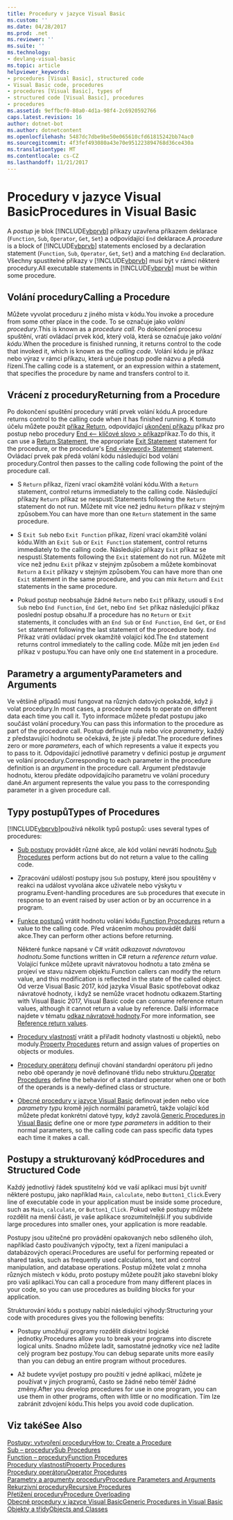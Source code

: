 ```yaml
---
title: Procedury v jazyce Visual Basic
ms.custom: ''
ms.date: 04/28/2017
ms.prod: .net
ms.reviewer: ''
ms.suite: ''
ms.technology:
- devlang-visual-basic
ms.topic: article
helpviewer_keywords:
- procedures [Visual Basic], structured code
- Visual Basic code, procedures
- procedures [Visual Basic], types of
- structured code [Visual Basic], procedures
- procedures
ms.assetid: 9effbcf0-80a0-4d1a-98f4-2c6920592766
caps.latest.revision: 16
author: dotnet-bot
ms.author: dotnetcontent
ms.openlocfilehash: 5487dc7dbe9be50e065610cfd61815242bb74ac0
ms.sourcegitcommit: 4f3fef493080a43e70e951223894768d36ce430a
ms.translationtype: MT
ms.contentlocale: cs-CZ
ms.lasthandoff: 11/21/2017
---
```

# <a name="procedures-in-visual-basic"></a><span data-ttu-id="33f33-102">Procedury v jazyce Visual Basic</span><span class="sxs-lookup"><span data-stu-id="33f33-102">Procedures in Visual Basic</span></span>
<span data-ttu-id="33f33-103">A *postup* je blok [!INCLUDE[vbprvb](~/includes/vbprvb-md.md)] příkazy uzavřena příkazem deklarace (`Function`, `Sub`, `Operator`, `Get`, `Set`) a odpovídající `End` deklarace.</span><span class="sxs-lookup"><span data-stu-id="33f33-103">A *procedure* is a block of [!INCLUDE[vbprvb](~/includes/vbprvb-md.md)] statements enclosed by a declaration statement (`Function`, `Sub`, `Operator`, `Get`, `Set`) and a matching `End` declaration.</span></span> <span data-ttu-id="33f33-104">Všechny spustitelné příkazy v [!INCLUDE[vbprvb](~/includes/vbprvb-md.md)] musí být v rámci některé procedury.</span><span class="sxs-lookup"><span data-stu-id="33f33-104">All executable statements in [!INCLUDE[vbprvb](~/includes/vbprvb-md.md)] must be within some procedure.</span></span>  
  
## <a name="calling-a-procedure"></a><span data-ttu-id="33f33-105">Volání procedury</span><span class="sxs-lookup"><span data-stu-id="33f33-105">Calling a Procedure</span></span>  
 <span data-ttu-id="33f33-106">Můžete vyvolat proceduru z jiného místa v kódu.</span><span class="sxs-lookup"><span data-stu-id="33f33-106">You invoke a procedure from some other place in the code.</span></span> <span data-ttu-id="33f33-107">To se označuje jako *volání procedury*.</span><span class="sxs-lookup"><span data-stu-id="33f33-107">This is known as a *procedure call*.</span></span> <span data-ttu-id="33f33-108">Po dokončení procesu spuštění, vrátí ovládací prvek kód, který volá, která se označuje jako *volání kódu*.</span><span class="sxs-lookup"><span data-stu-id="33f33-108">When the procedure is finished running, it returns control to the code that invoked it, which is known as the *calling code*.</span></span> <span data-ttu-id="33f33-109">Volání kódu je příkaz nebo výraz v rámci příkazu, která určuje postup podle názvu a předá řízení.</span><span class="sxs-lookup"><span data-stu-id="33f33-109">The calling code is a statement, or an expression within a statement, that specifies the procedure by name and transfers control to it.</span></span>  
  
## <a name="returning-from-a-procedure"></a><span data-ttu-id="33f33-110">Vrácení z procedury</span><span class="sxs-lookup"><span data-stu-id="33f33-110">Returning from a Procedure</span></span>  
 <span data-ttu-id="33f33-111">Po dokončení spuštění procedury vrátí prvek volání kódu.</span><span class="sxs-lookup"><span data-stu-id="33f33-111">A procedure returns control to the calling code when it has finished running.</span></span> <span data-ttu-id="33f33-112">K tomuto účelu můžete použít [příkaz Return](../../../../visual-basic/language-reference/statements/return-statement.md), odpovídající [ukončení příkazu](../../../../visual-basic/language-reference/statements/exit-statement.md) příkaz pro postup nebo procedury [End \<– klíčové slovo > příkaz](../../../../visual-basic/language-reference/statements/end-keyword-statement.md)příkaz.</span><span class="sxs-lookup"><span data-stu-id="33f33-112">To do this, it can use a [Return Statement](../../../../visual-basic/language-reference/statements/return-statement.md), the appropriate [Exit Statement](../../../../visual-basic/language-reference/statements/exit-statement.md) statement for the procedure, or the procedure's [End \<keyword> Statement](../../../../visual-basic/language-reference/statements/end-keyword-statement.md) statement.</span></span> <span data-ttu-id="33f33-113">Ovládací prvek pak předá volání kódu následující bod volání procedury.</span><span class="sxs-lookup"><span data-stu-id="33f33-113">Control then passes to the calling code following the point of the procedure call.</span></span>  
  
-   <span data-ttu-id="33f33-114">S `Return` příkaz, řízení vrací okamžitě volání kódu.</span><span class="sxs-lookup"><span data-stu-id="33f33-114">With a `Return` statement, control returns immediately to the calling code.</span></span> <span data-ttu-id="33f33-115">Následující příkazy `Return` příkaz se nespustí.</span><span class="sxs-lookup"><span data-stu-id="33f33-115">Statements following the `Return` statement do not run.</span></span> <span data-ttu-id="33f33-116">Můžete mít více než jednu `Return` příkaz v stejným způsobem.</span><span class="sxs-lookup"><span data-stu-id="33f33-116">You can have more than one `Return` statement in the same procedure.</span></span>  
  
-   <span data-ttu-id="33f33-117">S `Exit Sub` nebo `Exit Function` příkaz, řízení vrací okamžitě volání kódu.</span><span class="sxs-lookup"><span data-stu-id="33f33-117">With an `Exit Sub` or `Exit Function` statement, control returns immediately to the calling code.</span></span> <span data-ttu-id="33f33-118">Následující příkazy `Exit` příkaz se nespustí.</span><span class="sxs-lookup"><span data-stu-id="33f33-118">Statements following the `Exit` statement do not run.</span></span> <span data-ttu-id="33f33-119">Můžete mít více než jednu `Exit` příkaz v stejným způsobem a můžete kombinovat `Return` a `Exit` příkazy v stejným způsobem.</span><span class="sxs-lookup"><span data-stu-id="33f33-119">You can have more than one `Exit` statement in the same procedure, and you can mix `Return` and `Exit` statements in the same procedure.</span></span>  
  
-   <span data-ttu-id="33f33-120">Pokud postup neobsahuje žádné `Return` nebo `Exit` příkazy, usoudí s `End Sub` nebo `End Function`, `End Get`, nebo `End Set` příkaz následující příkaz poslední postup obsahu.</span><span class="sxs-lookup"><span data-stu-id="33f33-120">If a procedure has no `Return` or `Exit` statements, it concludes with an `End Sub` or `End Function`, `End Get`, or `End Set` statement following the last statement of the procedure body.</span></span> <span data-ttu-id="33f33-121">`End` Příkaz vrátí ovládací prvek okamžitě volající kód.</span><span class="sxs-lookup"><span data-stu-id="33f33-121">The `End` statement returns control immediately to the calling code.</span></span> <span data-ttu-id="33f33-122">Může mít jen jeden `End` příkaz v postupu.</span><span class="sxs-lookup"><span data-stu-id="33f33-122">You can have only one `End` statement in a procedure.</span></span>  
  
## <a name="parameters-and-arguments"></a><span data-ttu-id="33f33-123">Parametry a argumenty</span><span class="sxs-lookup"><span data-stu-id="33f33-123">Parameters and Arguments</span></span>  
 <span data-ttu-id="33f33-124">Ve většině případů musí fungovat na různých datových pokaždé, když ji volat procedury.</span><span class="sxs-lookup"><span data-stu-id="33f33-124">In most cases, a procedure needs to operate on different data each time you call it.</span></span> <span data-ttu-id="33f33-125">Tyto informace můžete předat postupu jako součást volání procedury.</span><span class="sxs-lookup"><span data-stu-id="33f33-125">You can pass this information to the procedure as part of the procedure call.</span></span> <span data-ttu-id="33f33-126">Postup definuje nula nebo více *parametry*, každý z představující hodnotu se očekává, že jste jí předat.</span><span class="sxs-lookup"><span data-stu-id="33f33-126">The procedure defines zero or more *parameters*, each of which represents a value it expects you to pass to it.</span></span> <span data-ttu-id="33f33-127">Odpovídající jednotlivé parametry v definici postup je *argument* ve volání procedury.</span><span class="sxs-lookup"><span data-stu-id="33f33-127">Corresponding to each parameter in the procedure definition is an *argument* in the procedure call.</span></span> <span data-ttu-id="33f33-128">Argument představuje hodnotu, kterou předáte odpovídajícího parametru ve volání procedury dané.</span><span class="sxs-lookup"><span data-stu-id="33f33-128">An argument represents the value you pass to the corresponding parameter in a given procedure call.</span></span>  
  
## <a name="types-of-procedures"></a><span data-ttu-id="33f33-129">Typy postupů</span><span class="sxs-lookup"><span data-stu-id="33f33-129">Types of Procedures</span></span>  
 [!INCLUDE[vbprvb](~/includes/vbprvb-md.md)]<span data-ttu-id="33f33-130">používá několik typů postupů:</span><span class="sxs-lookup"><span data-stu-id="33f33-130"> uses several types of procedures:</span></span>  
  
-   <span data-ttu-id="33f33-131">[Sub postupy](./sub-procedures.md) provádět různé akce, ale kód volání nevrátí hodnotu.</span><span class="sxs-lookup"><span data-stu-id="33f33-131">[Sub Procedures](./sub-procedures.md) perform actions but do not return a value to the calling code.</span></span>  
  
-   <span data-ttu-id="33f33-132">Zpracování událostí postupy jsou `Sub` postupy, které jsou spouštěny v reakci na událost vyvolána akce uživatele nebo výskytu v programu.</span><span class="sxs-lookup"><span data-stu-id="33f33-132">Event-handling procedures are `Sub` procedures that execute in response to an event raised by user action or by an occurrence in a program.</span></span>  
  
-   <span data-ttu-id="33f33-133">[Funkce postupů](./function-procedures.md) vrátit hodnotu volání kódu.</span><span class="sxs-lookup"><span data-stu-id="33f33-133">[Function Procedures](./function-procedures.md) return a value to the calling code.</span></span> <span data-ttu-id="33f33-134">Před vrácením mohou provádět další akce.</span><span class="sxs-lookup"><span data-stu-id="33f33-134">They can perform other actions before returning.</span></span>

    <span data-ttu-id="33f33-135">Některé funkce napsané v C# vrátit *odkazovat návratovou hodnotu*.</span><span class="sxs-lookup"><span data-stu-id="33f33-135">Some functions written in C# return a *reference return value*.</span></span> <span data-ttu-id="33f33-136">Volající funkce můžete upravit návratovou hodnotu a tato změna se projeví ve stavu názvem objektu.</span><span class="sxs-lookup"><span data-stu-id="33f33-136">Function callers can modify the return value, and this modification is reflected in the state of the called object.</span></span> <span data-ttu-id="33f33-137">Od verze Visual Basic 2017, kód jazyka Visual Basic spotřebovat odkaz návratové hodnoty, i když se nemůže vracet hodnotu odkazem.</span><span class="sxs-lookup"><span data-stu-id="33f33-137">Starting with Visual Basic 2017, Visual Basic code can consume reference return values, although it cannot return a value by reference.</span></span> <span data-ttu-id="33f33-138">Další informace najdete v tématu [odkaz návratové hodnoty](ref-return-values.md).</span><span class="sxs-lookup"><span data-stu-id="33f33-138">For more information, see [Reference return values](ref-return-values.md).</span></span>
  
-   <span data-ttu-id="33f33-139">[Procedury vlastností](./property-procedures.md) vrátit a přiřadit hodnoty vlastnosti u objektů, nebo moduly.</span><span class="sxs-lookup"><span data-stu-id="33f33-139">[Property Procedures](./property-procedures.md) return and assign values of properties on objects or modules.</span></span>  
  
-   <span data-ttu-id="33f33-140">[Procedury operátoru](./operator-procedures.md) definují chování standardní operátoru při jedno nebo obě operandy je nově definované třídu nebo strukturu.</span><span class="sxs-lookup"><span data-stu-id="33f33-140">[Operator Procedures](./operator-procedures.md) define the behavior of a standard operator when one or both of the operands is a newly-defined class or structure.</span></span>  
  
-   <span data-ttu-id="33f33-141">[Obecné procedury v jazyce Visual Basic](../../../../visual-basic/programming-guide/language-features/data-types/generic-procedures.md) definovat jeden nebo více *parametry typu* kromě jejich normální parametrů, takže volající kód můžete předat konkrétní datové typy, když zavolá.</span><span class="sxs-lookup"><span data-stu-id="33f33-141">[Generic Procedures in Visual Basic](../../../../visual-basic/programming-guide/language-features/data-types/generic-procedures.md) define one or more *type parameters* in addition to their normal parameters, so the calling code can pass specific data types each time it makes a call.</span></span>  
  
## <a name="procedures-and-structured-code"></a><span data-ttu-id="33f33-142">Postupy a strukturovaný kód</span><span class="sxs-lookup"><span data-stu-id="33f33-142">Procedures and Structured Code</span></span>  
 <span data-ttu-id="33f33-143">Každý jednotlivý řádek spustitelný kód ve vaší aplikaci musí být uvnitř některé postupu, jako například `Main`, `calculate`, nebo `Button1_Click`.</span><span class="sxs-lookup"><span data-stu-id="33f33-143">Every line of executable code in your application must be inside some procedure, such as `Main`, `calculate`, or `Button1_Click`.</span></span> <span data-ttu-id="33f33-144">Pokud velké postupy můžete rozdělit na menší části, je vaše aplikace srozumitelnější.</span><span class="sxs-lookup"><span data-stu-id="33f33-144">If you subdivide large procedures into smaller ones, your application is more readable.</span></span>  
  
 <span data-ttu-id="33f33-145">Postupy jsou užitečné pro provádění opakovaných nebo sdíleného úloh, například často používaných výpočty, text a řízení manipulaci a databázových operací.</span><span class="sxs-lookup"><span data-stu-id="33f33-145">Procedures are useful for performing repeated or shared tasks, such as frequently used calculations, text and control manipulation, and database operations.</span></span> <span data-ttu-id="33f33-146">Postup můžete volat z mnoha různých místech v kódu, proto postupy můžete použít jako stavební bloky pro vaši aplikaci.</span><span class="sxs-lookup"><span data-stu-id="33f33-146">You can call a procedure from many different places in your code, so you can use procedures as building blocks for your application.</span></span>  
  
 <span data-ttu-id="33f33-147">Strukturování kódu s postupy nabízí následující výhody:</span><span class="sxs-lookup"><span data-stu-id="33f33-147">Structuring your code with procedures gives you the following benefits:</span></span>  
  
-   <span data-ttu-id="33f33-148">Postupy umožňují programy rozdělit diskrétní logické jednotky.</span><span class="sxs-lookup"><span data-stu-id="33f33-148">Procedures allow you to break your programs into discrete logical units.</span></span> <span data-ttu-id="33f33-149">Snadno můžete ladit, samostatné jednotky více než ladíte celý program bez postupy.</span><span class="sxs-lookup"><span data-stu-id="33f33-149">You can debug separate units more easily than you can debug an entire program without procedures.</span></span>  
  
-   <span data-ttu-id="33f33-150">Až budete vyvíjet postupy pro použití v jedné aplikaci, můžete je používat v jiných programů, často se žádné nebo téměř žádné změny.</span><span class="sxs-lookup"><span data-stu-id="33f33-150">After you develop procedures for use in one program, you can use them in other programs, often with little or no modification.</span></span> <span data-ttu-id="33f33-151">Tím lze zabránit zdvojení kódu.</span><span class="sxs-lookup"><span data-stu-id="33f33-151">This helps you avoid code duplication.</span></span>  
  
## <a name="see-also"></a><span data-ttu-id="33f33-152">Viz také</span><span class="sxs-lookup"><span data-stu-id="33f33-152">See Also</span></span>  
 [<span data-ttu-id="33f33-153">Postupy: vytvoření procedury</span><span class="sxs-lookup"><span data-stu-id="33f33-153">How to: Create a Procedure</span></span>](./how-to-create-a-procedure.md)  
 [<span data-ttu-id="33f33-154">Sub – procedury</span><span class="sxs-lookup"><span data-stu-id="33f33-154">Sub Procedures</span></span>](./sub-procedures.md)  
 [<span data-ttu-id="33f33-155">Function – procedury</span><span class="sxs-lookup"><span data-stu-id="33f33-155">Function Procedures</span></span>](./function-procedures.md)  
 [<span data-ttu-id="33f33-156">Procedury vlastností</span><span class="sxs-lookup"><span data-stu-id="33f33-156">Property Procedures</span></span>](./property-procedures.md)  
 [<span data-ttu-id="33f33-157">Procedury operátoru</span><span class="sxs-lookup"><span data-stu-id="33f33-157">Operator Procedures</span></span>](./operator-procedures.md)  
 [<span data-ttu-id="33f33-158">Parametry a argumenty procedury</span><span class="sxs-lookup"><span data-stu-id="33f33-158">Procedure Parameters and Arguments</span></span>](./procedure-parameters-and-arguments.md)  
 [<span data-ttu-id="33f33-159">Rekurzivní procedury</span><span class="sxs-lookup"><span data-stu-id="33f33-159">Recursive Procedures</span></span>](./recursive-procedures.md)  
 [<span data-ttu-id="33f33-160">Přetížení procedury</span><span class="sxs-lookup"><span data-stu-id="33f33-160">Procedure Overloading</span></span>](./procedure-overloading.md)  
 [<span data-ttu-id="33f33-161">Obecné procedury v jazyce Visual Basic</span><span class="sxs-lookup"><span data-stu-id="33f33-161">Generic Procedures in Visual Basic</span></span>](../../../../visual-basic/programming-guide/language-features/data-types/generic-procedures.md)  
 [<span data-ttu-id="33f33-162">Objekty a třídy</span><span class="sxs-lookup"><span data-stu-id="33f33-162">Objects and Classes</span></span>](../../../../visual-basic/programming-guide/language-features/objects-and-classes/index.md)
